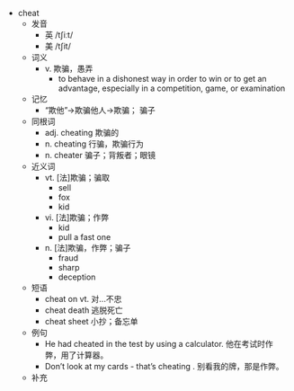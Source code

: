 - cheat
  - 发音
    - 英 /tʃiːt/
    - 美 /tʃit/
  - 词义
    - v. 欺骗，愚弄
      - to behave in a dishonest way in order to win or to get an advantage, especially in a competition, game, or examination
  - 记忆
    - “欺他”→欺骗他人→欺骗； 骗子
  - 同根词
    - adj. cheating 欺骗的
    - n. cheating 行骗，欺骗行为
    - n. cheater 骗子；背叛者；眼镜
  - 近义词
    - vt. [法]欺骗；骗取
      - sell
      - fox
      - kid
    - vi. [法]欺骗；作弊
      - kid
      - pull a fast one
    - n. [法]欺骗，作弊；骗子
      - fraud
      - sharp
      - deception
  - 短语
    - cheat on vt. 对...不忠
    - cheat death 逃脱死亡
    - cheat sheet 小抄；备忘单
  - 例句
    - He had cheated in the test by using a calculator. 他在考试时作弊，用了计算器。
    - Don’t look at my cards - that’s cheating . 别看我的牌，那是作弊。
  - 补充